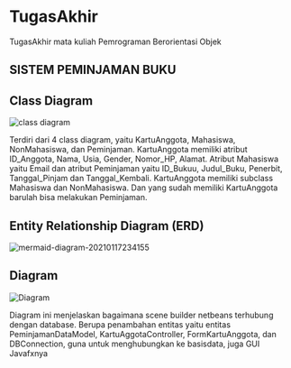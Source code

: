 # TugasAkhir
TugasAkhir mata kuliah Pemrograman Berorientasi Objek

## SISTEM PEMINJAMAN BUKU

## Class Diagram 
![class diagram](https://user-images.githubusercontent.com/62495628/105113226-5fd0e380-5a79-11eb-9414-419dc47f27d6.jpeg)

Terdiri dari 4 class diagram, yaitu KartuAnggota, Mahasiswa, NonMahasiswa, dan Peminjaman. KartuAnggota memiliki atribut ID_Anggota, Nama, Usia, Gender, Nomor_HP, Alamat. Atribut Mahasiswa yaitu Email dan atribut Peminjaman yaitu ID_Bukuu, Judul_Buku, Penerbit, Tanggal_Pinjam dan Tanggal_Kembali. KartuAnggota memiliki subclass Mahasiswa dan NonMahasiswa. Dan yang sudah memiliki KartuAnggota barulah bisa melakukan Peminjaman. 

## Entity Relationship Diagram (ERD)
![mermaid-diagram-20210117234155](https://user-images.githubusercontent.com/62372670/105091799-f8e01880-5ad2-11eb-9808-7a231926e31c.png)

## Diagram 
![Diagram](https://user-images.githubusercontent.com/62495628/105113758-6c097080-5a7a-11eb-9fe9-b182562c8e93.jpeg)

Diagram ini menjelaskan bagaimana scene builder netbeans terhubung dengan database. Berupa penambahan entitas yaitu entitas PeminjamanDataModel, KartuAggotaController, FormKartuAnggota, dan DBConnection, guna untuk menghubungkan ke basisdata, juga GUI Javafxnya



